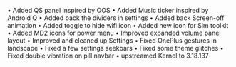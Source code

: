 • Added QS panel inspired by OOS
• Added Music ticker inspired by Android Q
• Added back the dividers in settings
• Added back Screen-off animation
• Added toggle to hide wifi icon
• Added new icon for Sim toolkit
• Added MD2 icons for power menu
• Improved expanded volume panel layout
• Improved and cleaned up Settings
• Fixed OnePlus gestures in landscape
• Fixed a few settings seekbars
• Fixed some theme glitches
• Fixed double vibration on pill navbar
• upstreamed Kernel to 3.18.137
